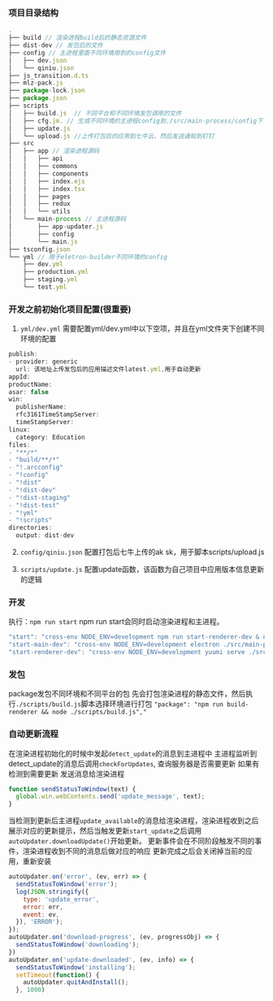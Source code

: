 ### 项目目录结构

```js
.
├── build // 渲染进程build后的静态资源文件
├── dist-dev // 发包后的文件
├── config // 主进程里面不同环境用到的config文件
│   ├── dev.json
│   └── qiniu.json
├── js_transition.d.ts
├── mlz-pack.js
├── package-lock.json
├── package.json
├── scripts
│   ├── build.js  // 不同平台和不同环境发包调用的文件
│   ├── cfg.jm. // 生成不同环境的主进程config到./src/main-process/config下
│   ├── update.js 
│   └── upload.js //上传打包后的应用到七牛云，然后发送通知到钉钉
├── src
│   ├── app // 渲染进程源码
│   │   ├── api
│   │   ├── commons
│   │   ├── components
│   │   ├── index.ejs
│   │   ├── index.tsx
│   │   ├── pages
│   │   ├── redux
│   │   └── utils
│   └── main-process // 主进程源码
│       ├── app-updater.js
│       ├── config
│       └── main.js
├── tsconfig.json
└── yml // 用于eletron-builder不同环境的config
    ├── dev.yml
    ├── production.yml
    ├── staging.yml
    └── test.yml
```

### 开发之前初始化项目配置(很重要)
1. `yml/dev.yml`
需要配置yml/dev.yml中以下空项，并且在yml文件夹下创建不同环境的配置
```js
publish:
- provider: generic
  url: 该地址上传发包后的应用描述文件latest.yml,用于自动更新
appId: 
productName: 
asar: false
win:
  publisherName: 
  rfc3161TimeStampServer:
  timeStampServer: 
linux:
  category: Education
files:
- "**/*"
- "build/**/*"
- "!.arcconfig"
- "!config"
- "!dist"
- "!dist-dev"
- "!dist-staging"
- "!dist-test"
- "!yml"
- "!scripts"
directories:
  output: dist-dev
```

2. `config/qiniu.json`
配置打包后七牛上传的ak sk，用于脚本scripts/upload.js

3. `scripts/update.js`
配置update函数，该函数为自己项目中应用版本信息更新的逻辑

### 开发
执行：`npm run start`
npm run start会同时启动渲染进程和主进程。
```js
"start": "cross-env NODE_ENV=development npm run start-renderer-dev & npm run start-main-dev",
"start-main-dev": "cross-env NODE_ENV=development electron ./src/main-process/main.js",
"start-renderer-dev": "cross-env NODE_ENV=development yuumi serve ./src/app/index.tsx",
```

### 发包
package发包不同环境和不同平台的包
先会打包渲染进程的静态文件，然后执行`./scripts/build.js`脚本选择环境进行打包
`"package": "npm run build-renderer && node ./scripts/build.js","`


### 自动更新流程
在渲染进程初始化的时候中发起`detect_update`的消息到主进程中
主进程监听到detect_update的消息后调用`checkForUpdates`, 查询服务器是否需要更新
如果有检测到需要更新 发送消息给渲染进程
```js
function sendStatusToWindow(text) {
  global.win.webContents.send('update_message', text);
}
```
当检测到更新后主进程`update_available`的消息给渲染进程，渲染进程收到之后展示对应的更新提示，然后当触发更新`start_update`之后调用`autoUpdater.downloadUpdate()`开始更新。
更新事件会在不同阶段触发不同的事件，渲染进程收到不同的消息后做对应的响应
更新完成之后会关闭掉当前的应用，重新安装
```js
autoUpdater.on('error', (ev, err) => {
  sendStatusToWindow('error');
  log(JSON.stringify({
    type: 'update_error',
    error: err,
    event: ev,
  }), 'ERROR');
});
autoUpdater.on('download-progress', (ev, progressObj) => {
  sendStatusToWindow('downloading');
})
autoUpdater.on('update-downloaded', (ev, info) => {
  sendStatusToWindow('installing');
  setTimeout(function() {
    autoUpdater.quitAndInstall();  
  }, 1000)
```


